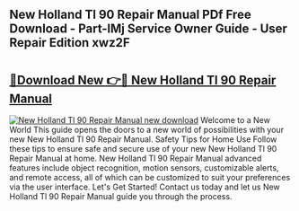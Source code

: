 ## New Holland Tl 90 Repair Manual PDf Free Download - Part-lMj Service Owner Guide - User Repair Edition xwz2F

# <h2><a href="http://bc94042.oget.top/?id=New+Holland+Tl+90+Repair+Manual">🔗Download New 👉🔴 New Holland Tl 90 Repair Manual</a></h2>

[![New Holland Tl 90 Repair Manual new download](https://i.imgur.com/5g1atiW.png)](http://bc94042.oget.top/?id=New+Holland+Tl+90+Repair+Manual)
Welcome to a New World This guide opens the doors to a new world of possibilities with your new New Holland Tl 90 Repair Manual. Safety Tips for Home Use Follow these tips to ensure safe and secure use of your new New Holland Tl 90 Repair Manual at home. New Holland Tl 90 Repair Manual advanced features include object recognition, motion sensors, customizable alerts, and remote access, all of which can be customized to suit your preferences via the user interface. Let's Get Started! Contact us today and let us New Holland Tl 90 Repair Manual guide you through the process.
